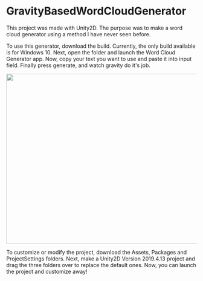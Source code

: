 # GravityBasedWordCloudGenerator

This project was made with Unity2D. The purpose was to make a word cloud generator using a method I have never seen before.

To use this generator, download the build. Currently, the only build available is for Windows 10. Next, open the folder and launch the Word Cloud Generator app. Now, copy your text you want to use and paste it into input field. Finally press generate, and watch gravity do it's job.

<img src="Demo/Demo.gif" width="800" height="450"/>

To customize or modify the project, download the Assets, Packages and ProjectSettings folders. Next, make a Unity2D Version 2019.4.13 project and drag the three folders over to replace the default ones. Now, you can launch the project and customize away!
 
